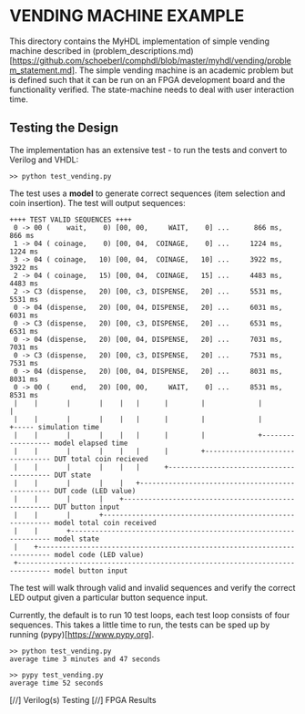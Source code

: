 VENDING MACHINE EXAMPLE
=======================
This directory contains the MyHDL implementation of simple 
vending machine described in 
(problem_descriptions.md)[https://github.com/schoeberl/comphdl/blob/master/myhdl/vending/problem_statement.md].
The simple vending machine is an academic problem but is 
defined such that it can be run on an FPGA development 
board and the functionality verified.  The state-machine
needs to deal with user interaction time.

Testing the Design
------------------
The implementation has an extensive test - to run the 
tests and convert to Verilog and VHDL:

    >> python test_vending.py

The test uses a **model** to generate correct sequences
(item selection and coin insertion).  The test will output
sequences:

    ++++ TEST VALID SEQUENCES ++++
     0 -> 00 (    wait,    0) [00, 00,     WAIT,    0] ...      866 ms,      866 ms
     1 -> 04 ( coinage,    0) [00, 04,  COINAGE,    0] ...     1224 ms,     1224 ms
     3 -> 04 ( coinage,   10) [00, 04,  COINAGE,   10] ...     3922 ms,     3922 ms
     2 -> 04 ( coinage,   15) [00, 04,  COINAGE,   15] ...     4483 ms,     4483 ms
     2 -> C3 (dispense,   20) [00, c3, DISPENSE,   20] ...     5531 ms,     5531 ms
     0 -> 04 (dispense,   20) [00, 04, DISPENSE,   20] ...     6031 ms,     6031 ms
     0 -> C3 (dispense,   20) [00, c3, DISPENSE,   20] ...     6531 ms,     6531 ms
     0 -> 04 (dispense,   20) [00, 04, DISPENSE,   20] ...     7031 ms,     7031 ms
     0 -> C3 (dispense,   20) [00, c3, DISPENSE,   20] ...     7531 ms,     7531 ms
     0 -> 04 (dispense,   20) [00, 04, DISPENSE,   20] ...     8031 ms,     8031 ms
     0 -> 00 (     end,   20) [00, 00,     WAIT,    0] ...     8531 ms,     8531 ms
     |    |       |       |    |   |      |        |             |            |
     |    |       |       |    |   |      |        |             |            +----- simulation time
     |    |       |       |    |   |      |	       |             +------------------ model elapsed time
     |	  |	      |	      |    |   |      |	       +-------------------------------- DUT total coin recieved
     |	  |	      |	      |    |   |      +----------------------------------------- DUT state
     |	  |	      |	      |    |   +------------------------------------------------ DUT code (LED value)
     |    |       |       |    +---------------------------------------------------- DUT button input
     |    |       |       +--------------------------------------------------------- model total coin received
     |    |       +----------------------------------------------------------------- model state
     |    +------------------------------------------------------------------------- model code (LED value)
     +------------------------------------------------------------------------------ model button input 


The test will walk through valid and invalid sequences
and verify the correct LED output given a particular 
button sequence input.

Currently, the default is to run 10 test loops, each 
test loop consists of four sequences.  This takes a 
little time to run, the tests can be sped up by running
(pypy)[https://www.pypy.org].

    >> python test_vending.py
    average time 3 minutes and 47 seconds

    >> pypy test_vending.py
    average time 52 seconds

[//] Verilog(s) Testing
[//] FPGA Results
